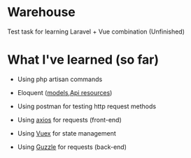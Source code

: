 # Warehouse

Test task for learning Laravel + Vue combination (Unfinished)

# What I've learned (so far)

* Using php artisan commands
* Eloquent (<a href="https://laravel.com/docs/6.x/eloquent">models</a>,<a href="https://laravel.com/docs/master/eloquent-resources">Api resources</a>)
 
* Using postman for testing http request methods
* Using <a href="https://github.com/axios/axios">axios</a> for requests (front-end)
* Using <a href="https://vuex.vuejs.org/">Vuex</a> for state management
* Using <a href="http://docs.guzzlephp.org/en/stable/overview.html">Guzzle</a> for requests (back-end)
